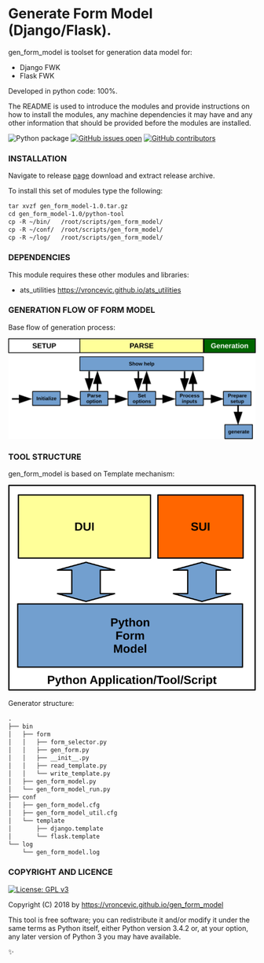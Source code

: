 # Generate Form Model (Django/Flask).

gen_form_model is toolset for generation data model for:
* Django FWK
* Flask FWK

Developed in python code: 100%.

The README is used to introduce the modules and provide instructions on
how to install the modules, any machine dependencies it may have and any
other information that should be provided before the modules are installed.

![Python package](https://github.com/vroncevic/gen_form_model/workflows/Python%20package/badge.svg?branch=master)
 [![GitHub issues open](https://img.shields.io/github/issues/vroncevic/gen_form_model.svg)](https://github.com/vroncevic/gen_form_model/issues)
 [![GitHub contributors](https://img.shields.io/github/contributors/vroncevic/gen_form_model.svg)](https://github.com/vroncevic/gen_form_model/graphs/contributors)

### INSTALLATION
Navigate to release [page](https://github.com/vroncevic/gen_form_model/releases/tag/v1.0) download and extract release archive.

To install this set of modules type the following:

```
tar xvzf gen_form_model-1.0.tar.gz
cd gen_form_model-1.0/python-tool
cp -R ~/bin/   /root/scripts/gen_form_model/
cp -R ~/conf/  /root/scripts/gen_form_model/
cp -R ~/log/   /root/scripts/gen_form_model/
```

### DEPENDENCIES

This module requires these other modules and libraries:

* ats_utilities https://vroncevic.github.io/ats_utilities

### GENERATION FLOW OF FORM MODEL

Base flow of generation process:

![alt tag](https://raw.githubusercontent.com/vroncevic/gen_form_model/dev/python-tool-docs/gen_form_model_flow.png)

### TOOL STRUCTURE

gen_form_model is based on Template mechanism:

![alt tag](https://raw.githubusercontent.com/vroncevic/gen_form_model/dev/python-tool-docs/gen_form_model.png)

Generator structure:

```
.
├── bin
│   ├── form
│   │   ├── form_selector.py
│   │   ├── gen_form.py
│   │   ├── __init__.py
│   │   ├── read_template.py
│   │   └── write_template.py
│   ├── gen_form_model.py
│   └── gen_form_model_run.py
├── conf
│   ├── gen_form_model.cfg
│   ├── gen_form_model_util.cfg
│   └── template
│       ├── django.template
│       └── flask.template
└── log
    └── gen_form_model.log

```

### COPYRIGHT AND LICENCE

[![License: GPL v3](https://img.shields.io/badge/License-GPLv3-blue.svg)](https://www.gnu.org/licenses/gpl-3.0)

Copyright (C) 2018 by https://vroncevic.github.io/gen_form_model

This tool is free software; you can redistribute it and/or modify
it under the same terms as Python itself, either Python version 3.4.2 or,
at your option, any later version of Python 3 you may have available.

:sparkles:
